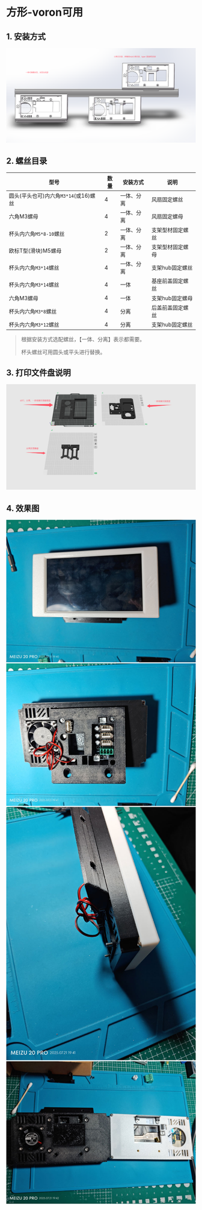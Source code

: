 # 方形-voron可用

## 1. 安装方式

![安装方式](效果图/装配图.png)

## 2. 螺丝目录

|                型号                 | 数量 |  安装方式  |      说明       |
| ----------------------------------- | ---- | --------- | --------------- |
| 圆头(平头也可)内六角`M3*14`(或16)螺丝 | 4    | 一体、分离 | 风扇固定螺丝     |
| 六角M3螺母                           | 4    | 一体、分离 | 风扇固定螺母     |
| 杯头内六角`M5*8-10`螺丝              | 2    | 一体、分离 | 支架型材固定螺丝 |
| 欧标T型(滑块)M5螺母                  | 2    | 一体、分离 | 支架型材固定螺母 |
| 杯头内六角`M3*14`螺丝                | 4    | 一体、分离 | 支架hub固定螺丝  |
| 杯头内六角`M3*14`螺丝                | 4    | 一体       | 基座前盖固定螺丝 |
| 六角M3螺母                           | 4    | 一体       | 支架hub固定螺母  |
| 杯头内六角`M3*8`螺丝                 | 4    | 分离       | 后盖前盖固定螺丝 |
| 杯头内六角`M3*12`螺丝                | 4    | 分离       | 支架hub固定螺丝  |

> 根据安装方式选配螺丝，【一体、分离】表示都需要。
>
> 杯头螺丝可用圆头或平头进行替换。

## 3. 打印文件盘说明

![打印文件盘说明](效果图/打印文件盘说明.png)

## 4. 效果图

![01](效果图/P20250721-194055.jpg)
![02](效果图/P20250721-194103.jpg)
![03](效果图/P20250721-194123.jpg)
![04](效果图/P20250721-194222.jpg)
